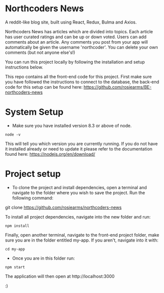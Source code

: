 # Northcoders News

A reddit-like blog site, built using React, Redux, Bulma and Axios.

Northcoders News has articles which are divided into topics. Each article has user curated ratings and can be up or down voted. Users can add comments about an article. Any comments you post from your app will automatically be given the username 'northcoder'. You can delete your own comments (but not anyone else's!)

You can run this project locally by following the installation and setup instructions below.

This repo contains all the front-end code for this project. First make sure you have followed the instructions to connect to the database, the back-end code for this setup can be found here: https://github.com/rosiearms/BE-northcoders-news

# System Setup

- Make sure you have installed version 8.3 or above of node.

```node -v```

This will tell you which version you are currently running. If you do not have it installed already or need to update it please refer to the documentation found here: https://nodejs.org/en/download/

# Project setup

- To clone the project and install dependencies, open a terminal and navigate to the folder where you wish to save the project. Run the following command:

git clone https://github.com/rosiearms/northcoders-news

To install all project dependencies, navigate into the new folder and run:

```npm install```

Finally, open another terminal, navigate to the front-end project folder, make sure you are in the folder entitled my-app. If you aren't, navigate into it with:

```cd my-app```

- Once you are in this folder run:

```npm start```

The application will then open at http://localhost:3000

:)
